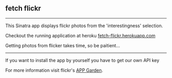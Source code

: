 ## fetch flickr
* * *
This Sinatra app displays flickr photos from the 'interestingness' selection.


Checkout the running application at heroku
[fetch-flickr.herokuapp.com](https://fetch-flickr.herokuapp.com/)

Getting photos from flicker takes time, so be paitient...
* * *
If you want to install the app by yourself you have to get our own API key

For more information visit flickr's [APP Garden](http://www.flickr.com/services/api/).
